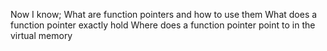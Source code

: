 Now I know;
What are function pointers and how to use them
What does a function pointer exactly hold
Where does a function pointer point to in the virtual memory
